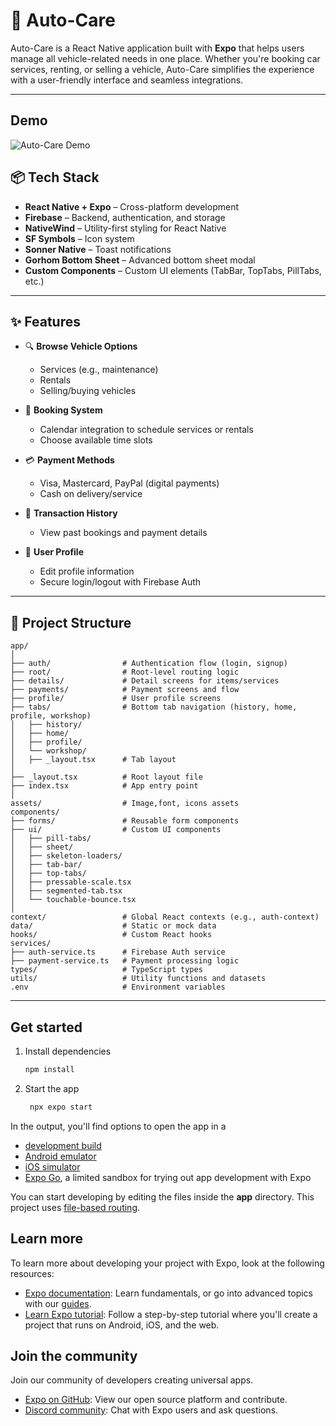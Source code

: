 # 🚗 Auto-Care

Auto-Care is a React Native application built with **Expo** that helps users manage all vehicle-related needs in one place. Whether you're booking car services, renting, or selling a vehicle, Auto-Care simplifies the experience with a user-friendly interface and seamless integrations.

---

## Demo

![Auto-Care Demo](./assets/demo.gif)

## 📦 Tech Stack

- **React Native + Expo** – Cross-platform development
- **Firebase** – Backend, authentication, and storage
- **NativeWind** – Utility-first styling for React Native
- **SF Symbols** – Icon system
- **Sonner Native** – Toast notifications
- **Gorhom Bottom Sheet** – Advanced bottom sheet modal
- **Custom Components** – Custom UI elements (TabBar, TopTabs, PillTabs, etc.)

---

## ✨ Features

- 🔍 **Browse Vehicle Options**
  - Services (e.g., maintenance)
  - Rentals
  - Selling/buying vehicles

- 📅 **Booking System**
  - Calendar integration to schedule services or rentals
  - Choose available time slots

- 💳 **Payment Methods**
  - Visa, Mastercard, PayPal (digital payments)
  - Cash on delivery/service

- 📜 **Transaction History**
  - View past bookings and payment details

- 👤 **User Profile**
  - Edit profile information
  - Secure login/logout with Firebase Auth

---

## 📁 Project Structure

```
app/
│
├── auth/                # Authentication flow (login, signup)
├── root/                # Root-level routing logic
├── details/             # Detail screens for items/services
├── payments/            # Payment screens and flow
├── profile/             # User profile screens
├── tabs/                # Bottom tab navigation (history, home, profile, workshop)
│   ├── history/
│   ├── home/
│   ├── profile/
│   └── workshop/
│   ├── _layout.tsx      # Tab layout
│
├── _layout.tsx          # Root layout file
├── index.tsx            # App entry point
│
assets/                  # Image,font, icons assets
components/
├── forms/               # Reusable form components
├── ui/                  # Custom UI components
│   ├── pill-tabs/
│   ├── sheet/
│   ├── skeleton-loaders/
│   ├── tab-bar/
│   ├── top-tabs/
│   ├── pressable-scale.tsx
│   ├── segmented-tab.tsx
│   └── touchable-bounce.tsx
│
context/                 # Global React contexts (e.g., auth-context)
data/                    # Static or mock data
hooks/                   # Custom React hooks
services/
├── auth-service.ts      # Firebase Auth service
├── payment-service.ts   # Payment processing logic
types/                   # TypeScript types
utils/                   # Utility functions and datasets
.env                     # Environment variables
```

---

## Get started

1. Install dependencies

   ```bash
   npm install
   ```

2. Start the app

   ```bash
    npx expo start
   ```

In the output, you'll find options to open the app in a

- [development build](https://docs.expo.dev/develop/development-builds/introduction/)
- [Android emulator](https://docs.expo.dev/workflow/android-studio-emulator/)
- [iOS simulator](https://docs.expo.dev/workflow/ios-simulator/)
- [Expo Go](https://expo.dev/go), a limited sandbox for trying out app development with Expo

You can start developing by editing the files inside the **app** directory. This project uses [file-based routing](https://docs.expo.dev/router/introduction).


## Learn more

To learn more about developing your project with Expo, look at the following resources:

- [Expo documentation](https://docs.expo.dev/): Learn fundamentals, or go into advanced topics with our [guides](https://docs.expo.dev/guides).
- [Learn Expo tutorial](https://docs.expo.dev/tutorial/introduction/): Follow a step-by-step tutorial where you'll create a project that runs on Android, iOS, and the web.

## Join the community

Join our community of developers creating universal apps.

- [Expo on GitHub](https://github.com/expo/expo): View our open source platform and contribute.
- [Discord community](https://chat.expo.dev): Chat with Expo users and ask questions.